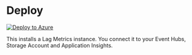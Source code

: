 # Deploy

[![Deploy to Azure](https://aka.ms/deploytoazurebutton)](https://portal.azure.com/#create/Microsoft.Template/uri/https%3A%2F%2Fraw.githubusercontent.com%2Fhuditech%2Flag-metrics-deploy%2Fmain%2Fdeploy.json)

This installs a Lag Metrics instance. You connect it to your Event Hubs, Storage Account and Application Insights.
